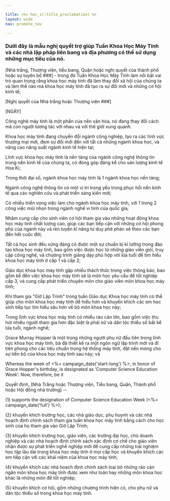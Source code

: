 ```yaml
---

title: <%= hoc_s(:title_proclamation) %>
layout: wide
nav: promote_nav

---
```



### Dưới đây là mẫu nghị quyết trợ giúp Tuần Khoa Học Máy Tính và các nhà lập pháp liên bang và địa phương có thể sử dụng những mục tiêu của nó.

  
[Nhà trắng, Thượng viện, tiểu bang, Quận hoặc nghị quyết của thành phố hoặc sự tuyên bố ###] - trong đó Tuần Khoa Học Máy Tính làm nổi bật vai trò quan trọng rằng khoa học máy tính đã làm thay đổi xã hội của chúng ta và làm thế nào mà khoa học máy tính đã tạo ra sự đổi mới và những cơ hội kinh tế;

[Nghị quyết của Nhà trắng hoặc Thượng viện ###]

[NGÀY]

Công nghệ máy tính là một phần của nền văn hóa, nó đang thay đổi cách mà con người tương tác với nhau và với thế giới xung quanh.

Khoa học máy tính đang chuyển đổi ngành công nghiệp, tạo ra các lĩnh vực thương mại mới, đem sự đổi mới đến với tất cả những ngành khoa học, và nâng cao năng suất ngành kinh tế hiện tại;

Lĩnh vực khoa học máy tính là nền tảng của ngành công nghệ thông tin trong nền kinh tế của chúng ta, có đóng góp đáng kể cho sản lượng kinh tế Hoa Kì; 

Trong thời đại số, ngành khoa học máy tính là 1 ngành khoa học nền tảng;

Ngành công nghệ thông tin có một vị trí trọng yếu trong phục hồi nền kinh tế qua các nghiên cứu và phát triển sáng kiến mới;

Có nhiều triển vọng việc làm cho ngành khoa học máy tính, với 1 trong 2 công việc mũi nhọn trong ngành nghề vi tính của quốc gia;

Nhằm cung cấp cho sinh viên cơ hội tham gia vào những hoạt động khoa học máy tính chất lượng cao, giúp các bạn tiếp cận với những cơ hội phong phú của ngành này và rèn luyện kĩ năng tư duy phê phán sẽ theo các bạn đến hết cuộc đời;

Tất cả học sinh đều xứng đáng có được một sự chuẩn bị kĩ lưỡng trong đào tạo khoa học máy tính, bao gồm việc được học từ những giáo viên giỏi, truy cập công nghệ, và chương trình giảng dạy phù hợp với lứa tuổi để tìm hiểu khoa học máy tính ở cấp 1 và cấp 2;

Giáo dục khoa học máy tính gặp nhiều thách thức trong việc thông báo, bao gồm kể đến việc khoa học máy tính sẽ là môn học yêu cầu để tốt nghiệp cấp 3, và cung cấp phát triển chuyên môn cho giáo viên môn khoa học máy tính;

Khi tham gia "Giờ Lập Trình" trong tuần Giáo dục Khoa học máy tính có thể giúp cho môn khoa học máy tính dễ hiểu hơn và khuyến khích các em học sinh tiếp tục tìm hiểu sâu hơn về bộ môn khoa học này;

Trong lĩnh vực khoa học máy tính có nhiều rào cản lớn, bao gồm việc thu hút nhiều người tham gia hơn đặc biệt là phái nữ và dân tộc thiểu số bất kể lứa tuổi, ngành nghề;

Grace Murray Hopper là một trong những người phụ nữ đầu tiên trong lĩnh vực khoa học máy tính, bà đã thiết kế ra một ngôn ngữ lập trình mới và đi tiên phong cho các tiêu chuẩn trong hệ thống máy tính, đặt nền móng cho sự tiến bộ của khoa học máy tính sau này; và

Whereas the week of <%= campaign_date('start-long') %>, in honor of Grace Hopper's birthday, is designated as ‘Computer Science Education Week’: Now, therefore, be it

Quyết định, [Nhà Trắng hoặc Thượng viện, Tiểu bang, Quận, Thành phố hoặc Hội đồng nhà trường] --

(1) supports the designation of Computer Science Education Week (<%= campaign_date('full') %>);

(2) khuyến khích trường học, các nhà giáo dục, phụ huynh và các nhà hoạch định chính sách tham gia tuần khoa học máy tính bằng cách cho học sinh của họ tham gia vào Giờ Lập Trình;

(3) khuyến khích trường học, giáo viên, các trường đại học, chủ doanh nghiệp và các nhà hoạch định chính sách xác định cơ chế cho giáo viên nhận được sự phát triển nghề nghiệp mới để cung cấp những trải nghiệm học tập lâu dài trong khoa học máy tính ở mọi cấp học và khuyến khích các em tiếp cận với các khái niệm của khoa học máy tính;

(4) khuyến khích các nhà hoạch định chính sách loại bỏ những rào cản ngăn môn khoa học máy tính được xem như toán hay những môn khoa học khác là những môn để tốt nghiệp; 

(5) khuyến khích cơ hội, gồm những chương trình hiện có, cho phụ nữ và dân tộc thiểu số trong khoa học máy tính.

